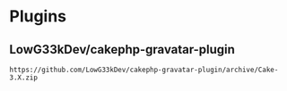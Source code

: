 # Plugins

## LowG33kDev/cakephp-gravatar-plugin

```
https://github.com/LowG33kDev/cakephp-gravatar-plugin/archive/Cake-3.X.zip
```